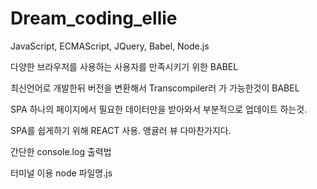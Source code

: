 # Dream_coding_ellie

JavaScript, ECMAScript, JQuery, Babel, Node.js

다양한 브라우저를 사용하는 사용자를 만족시키기 위한 BABEL

최신언어로 개발한뒤 버전을 변환해서 Transcompiler러 가 가능한것이 BABEL

SPA
하나의 페이지에서 필요한 데이터만을 받아와서 부분적으로 업데이트 하는것.

SPA를 쉽게하기 위해 REACT 사용. 앵귤러 뷰 다마찬가지다.

간단한 console.log 출력법

터미널 이용
node 파일명.js
